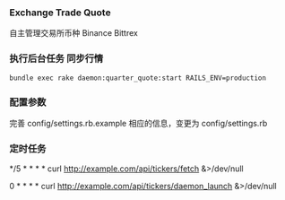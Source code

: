 ### Exchange Trade Quote

   自主管理交易所币种 Binance Bittrex

### 执行后台任务 同步行情

    bundle exec rake daemon:quarter_quote:start RAILS_ENV=production

### 配置参数

  完善 config/settings.rb.example 相应的信息，变更为 config/settings.rb


### 定时任务

  */5 * * * * curl http://example.com/api/tickers/fetch &>/dev/null

  0 * * * * curl http://example.com/api/tickers/daemon_launch &>/dev/null

